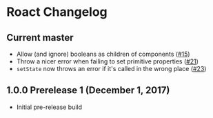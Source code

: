 # Roact Changelog

## Current master
* Allow (and ignore) booleans as children of components ([#15](https://github.com/Roblox/roact/pull/15))
* Throw a nicer error when failing to set primitive properties ([#21](https://github.com/Roblox/roact/pull/21))
* `setState` now throws an error if it's called in the wrong place ([#23](https://github.com/Roblox/roact/pull/23))

## 1.0.0 Prerelease 1 (December 1, 2017)
* Initial pre-release build